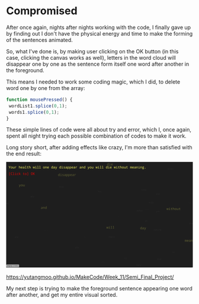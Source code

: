 # Compromised

After once again, nights after nights working with the code, I finally gave up by finding out I don't have the physical energy and time to make the forming of the sentences animated.

So, what I've done is, by making user clicking on the OK button (in this case, clicking the canvas works as well), letters in the word cloud will disappear one by one as the sentence form itself one word after another in the foreground. 

This means I needed to work some coding magic, which I did, to delete word one by one from the array:

```javascript
function mousePressed() {
 wordList1.splice(0,1);
 words1.splice(0,1);
}
```

These simple lines of code were all about try and error, which I, once again, spent all night trying each possible combination of codes to make it work.

Long story short, after adding effects like crazy, I'm more than satisfied with the end result:

![1](https://github.com/YutangMoo/MakeCode/blob/master/Week_11/Images/1.png)

https://yutangmoo.github.io/MakeCode/Week_11/Semi_Final_Project/

My next step is trying to make the foreground sentence appearing one word after another, and get my entire visual sorted.
